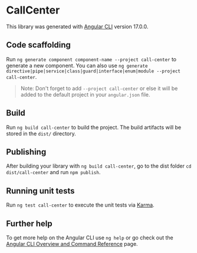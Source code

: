 # CallCenter

This library was generated with [Angular CLI](https://github.com/angular/angular-cli) version 17.0.0.

## Code scaffolding

Run `ng generate component component-name --project call-center` to generate a new component. You can also use `ng generate directive|pipe|service|class|guard|interface|enum|module --project call-center`.
> Note: Don't forget to add `--project call-center` or else it will be added to the default project in your `angular.json` file. 

## Build

Run `ng build call-center` to build the project. The build artifacts will be stored in the `dist/` directory.

## Publishing

After building your library with `ng build call-center`, go to the dist folder `cd dist/call-center` and run `npm publish`.

## Running unit tests

Run `ng test call-center` to execute the unit tests via [Karma](https://karma-runner.github.io).

## Further help

To get more help on the Angular CLI use `ng help` or go check out the [Angular CLI Overview and Command Reference](https://angular.io/cli) page.
